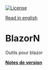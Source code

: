 [![License](https://img.shields.io/github/license/BlazorExtensions/Storage.svg?longCache=true&style=flat-square)](https://github.com/niou128/BlazorN/blob/master/LICENSE)

[Read in english](https://github.com/niou128/BlazorN/blob/master/README.en.md)

# BlazorN
Outils pour blazor

**[Notes de version](https://github.com/niou128/BlazorN/blob/master/RELEASE_NOTE.md)** 

